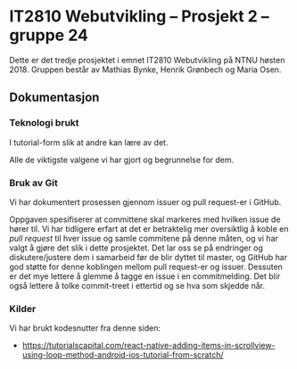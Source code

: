# IT2810 Webutvikling – Prosjekt 2 – gruppe 24

Dette er det tredje prosjektet i emnet IT2810 Webutvikling på NTNU høsten 2018. Gruppen består av Mathias Bynke, Henrik Grønbech og Maria Osen.

<!-- ## Hvordan kjøre

Hvis du vil kjøre prosjektet lokalt, må du først klone dette repoet. Naviger deretter til rotmappen i prosjektet og kjør disse kommandoene

```bash
npm i # kort for `npm install`
npm start
```

Nettsiden kommer til å være tilgjengelig på http://it2810-24.idi.ntnu.no/prosjekt3.
Den er også tilgjengelig på https://it2810-2018-gr28-p2.firebaseapp.com/ (liten skrivefeil i navnet – vi er gruppe 24). -->

## Dokumentasjon

<!-- ### Funksjonalitet

Nettsiden skulle ifølge kravspesifikasjonen la brukeren veksle mellom 3 kategorier av 3 forskjellige medietyper, tekst, lyd og bilde.
Hen skulle også kunne vise 4 ulike konstellasjoner innen hver kategori.
Vi har løst dette ved å ha et valgpanel med radioknapper som lar brukeren velge en kombinasjon av kategorier.
Med faner (implementert med knapper øverst på siden) kan brukeren bytte mellom bildene, tekstene og musikken innen hver kategori.
Når brukeren først laster inn siden, blir hen vist en tilfeldig fane og en tilfeldig kombinasjon av kategorier.

Tittelen reflekterer valgene brukeren har gjort av kategorier og fane. -->

### Teknologi brukt

I tutorial-form slik at andre kan lære av det.

Alle de viktigste valgene vi har gjort og begrunnelse for dem.

<!-- Vi har basert løsningen på React og JSX.
Rotkomponenten heter `App`. Den deler siden grovt inn i deler, hvorav tre er egne komponenter: `OptionPanel`, `ArtDisplay` og `Tabs`.
Disse tar seg av henholdsvis valg av kategorier; visning av bilde, tekst og lydavspiller; og knappene som bytter mellom faner.
Hva som skal vises, er til enhver tid bestemt av oppføringer i tilstanden til `App`-komponenten.
Når brukeren trykker på en fane eller en kategori, er det funksjoner i `App` som oppdaterer disse oppføringene med `setState`.
Disse funksjonene og oppføringene blir sendt ned til barnekomponentene som egenskaper («properties»). -->

<!-- ### Ajax

Vi bruker AJAX kun med den javascript-funksjonen `fetch` – vi bruker ingen tredjepartsbiblioteker til dette.
`fetch` er en noe nyere metode, men nå støttet av de [største nettleserene](https://developer.mozilla.org/en-US/docs/Web/API/Fetch_API#Browser_compatibility).
Innlasting av bilder, tekst (og ikke musikk) med Ajax.
Filene ligger lokalt.

Filene blir automatisk cachet av flese nettleserene.
Når man sender en en `GET`-request, og man allerede har lastet ned den daten man spør fra om før, får man 304 som svar.
Dette viser at dataene blir cachet fra i nettleseren.
Man kan se dette ved å se på fanen som tilsvarere _Network_ i Google Chrome i _inspiseringsverktøy_. -->
<!--

### Responsiv design

Vi har gjort flere grep for at siden skal se bra ut uavhengig av vindusstørrelse.
Hele siden er implementert med flexbox.
Innenfor `ArtDisplay` er flexbox satt opp med `wrap` slik at lydavspilleren og teksten blir plassert under bildet når det blir for trangt om plassen.
I `App` er topp-flexbox-konteineren satt opp i `row` for brede vinduer og `column` for smale vinduer.
Vi implementerte dette med media query i CSS for å kunne endre andre ting på siden samtidig som denne endringen.
Spesielt viktig er det at kategoriene med valg blir plassert ved siden av hverandre istedenfor over hverandre (en flexbox blir satt til `row`).
I tillegg har vi implementert enda en media query som slår inn dersom siden blir veldig smal (typisk mobilskjerm i høydeformat) og plasserer kategorivalgene under hverandre igjen.
Vi syntes at det så best ut slik på mobile og andre små skjermer.

Størrelsen på bildet blir også tilpasset bredden på vinduet.
For å unngå at bilder på høykant blir veldig store la vi inn en relativ høydebegrensning på bildene på 70 % av vinduets høyde. Dette har bare en effekt når vinduet er bredt, som på en PC-skjerm.

Slik vi har satt det opp, blir bildene og andre elementer vist i sin fulle bredde slik de skal på en smal mobilskjerm.
Vi har derfor ikke sett at å legge til en `viewport`-`meta`-tag gjør noen positiv forskjell, og vi har derfor valgt å ikke ha det med. -->

### Bruk av Git

Vi har dokumentert prosessen gjennom issuer og pull request-er i GitHub.

Oppgaven spesifiserer at committene skal markeres med hvilken issue de hører til.
Vi har tidligere erfart at det er betraktelig mer oversiktlig å koble en _pull request_ til hver issue og samle commitene på denne måten, og vi har valgt å gjøre det slik i dette prosjektet.
Det lar oss se på endringer og diskutere/justere dem i samarbeid før de blir dyttet til master, og GitHub har god støtte for denne koblingen mellom pull request-er og issuer.
Dessuten er det mye lettere å glemme å tagge en issue i en commitmelding.
Det blir også lettere å tolke commit-treet i ettertid og se hva som skjedde når.

### Kilder

Vi har brukt kodesnutter fra denne siden:
- https://tutorialscapital.com/react-native-adding-items-in-scrollview-using-loop-method-android-ios-tutorial-from-scratch/

<!-- ### Testing

Vi har fulgt denne sjekklisten når vi har testet nettsiden.

- Hele siden skal lastes inn. Dette gjelder startbildet, lydavspiller, knappene på fanen, radioknapper, riktig font
- Alle knappene skal ha korrekt oppførsel
- Lydavspilleren skal fungere
- Layouten på siden skal være slik som spesifisert i avsnittet om responsiv design

#### Oversikt over hvilke plattformer vi har testet på

TODO: Nøyere oversikt over akkurat hva som har blitt testet, kanskje på hver plattform.

- Google chrome/Chromium
  - [x] MacOS
  - [x] Windows 10
  - [x] Android
    - Her er det ikke noe boks rundt knappene til fanen. Funksjonaliteten fungerer ellers fint.
  - [x] Ubuntu
- Firefox
  - [x] MacOS
  - [x] Windows 10
  - [x] Android
  - [x] Ubuntu
- Safari
  - [x] MacOS
  - [x] iOs -->